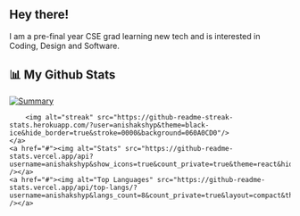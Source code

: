 ## Hey there!
I am a pre-final year CSE grad learning new tech and is interested in Coding, Design and Software.

## 📊 My Github Stats
<p align="left">
    <a href="#">


[![Summary](https://github-profile-summary-cards.vercel.app/api/cards/profile-details?username=anishakshyp&theme=gotham&hide_border=false&include_all_commits=true&count_private=false)](https://github.com/anishakshyp)

        <img alt="streak" src="https://github-readme-streak-stats.herokuapp.com/?user=anishakshyp&theme=black-ice&hide_border=true&stroke=0000&background=060A0CD0"/>
    </a>
    <a href="#"><img alt="Stats" src="https://github-readme-stats.vercel.app/api?username=anishakshyp&show_icons=true&count_private=true&theme=react&hide_border=true&bg_color=0D1117" /></a>
    <a href="#"><img alt="Top Languages" src="https://github-readme-stats.vercel.app/api/top-langs/?username=anishakshyp&langs_count=8&count_private=true&layout=compact&theme=react&hide_border=true&bg_color=0D1117" /></a>
</p>


